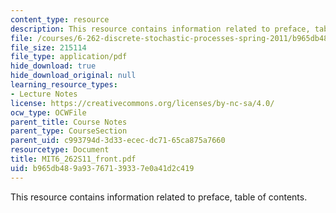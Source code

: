 ```yaml
---
content_type: resource
description: This resource contains information related to preface, table of contents.
file: /courses/6-262-discrete-stochastic-processes-spring-2011/b965db489a93767139337e0a41d2c419_MIT6_262S11_front.pdf
file_size: 215114
file_type: application/pdf
hide_download: true
hide_download_original: null
learning_resource_types:
- Lecture Notes
license: https://creativecommons.org/licenses/by-nc-sa/4.0/
ocw_type: OCWFile
parent_title: Course Notes
parent_type: CourseSection
parent_uid: c993794d-3d33-ecec-dc71-65ca875a7660
resourcetype: Document
title: MIT6_262S11_front.pdf
uid: b965db48-9a93-7671-3933-7e0a41d2c419
---
```

This resource contains information related to preface, table of contents.